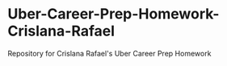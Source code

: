 # Uber-Career-Prep-Homework-Crislana-Rafael
Repository for Crislana Rafael's Uber Career Prep Homework
